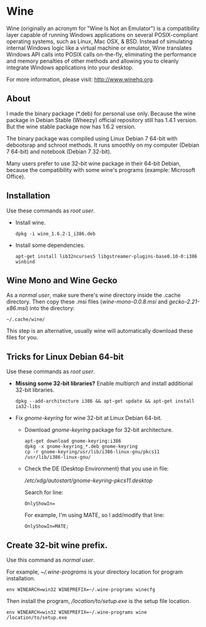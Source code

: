 # Wine
Wine (originally an acronym for "Wine Is Not an Emulator") is a compatibility layer capable of running Windows applications on several POSIX-compliant operating systems, such as Linux, Mac OSX, & BSD. Instead of simulating internal Windows logic like a virtual machine or emulator, Wine translates Windows API calls into POSIX calls on-the-fly, eliminating the performance and memory penalties of other methods and allowing you to cleanly integrate Windows applications into your desktop.
 
For more information, please visit: http://www.winehq.org.
 
 
## About
I made the binary package (*.deb) for personal use only. Because the wine package in Debian Stable (Wheezy) official repository still has 1.4.1 version. But the wine stable package now has 1.6.2 version.
 
The binary package was compiled using Linux Debian 7 64-bit with debootsrap and schroot methods. It runs smoothly on my computer (Debian 7 64-bit) and notebook (Debian 7 32-bit).
 
Many users prefer to use 32-bit wine package in their 64-bit Debian, because the compatibility with some wine's programs (example: Microsoft Office).
 
 
## Installation
Use these commands as *root user*.
 
* Install wine.
  ```
  dpkg -i wine_1.6.2-1_i386.deb
  ```
  
* Install some dependencies.
  ```
  apt-get install lib32ncurses5 libgstreamer-plugins-base0.10-0:i386 winbind
  ```
  
  
## Wine Mono and Wine Gecko
As a *normal user*, make sure there's wine directory inside the .cache directory.
Then copy these .msi files (*wine-mono-0.0.8.msi* and *gecko-2.21-x86.msi*) into the directory:
```
~/.cache/wine/
```
This step is an alternative, usually wine will automatically download these files for you.
  
  
## Tricks for Linux Debian 64-bit
Use these commands as *root user*.
 
* **Missing some 32-bit libraries?** Enable *multiarch* and install additional 32-bit libraries.
  ```
  dpkg --add-architecture i386 && apt-get update && apt-get install ia32-libs
  ```
  
* Fix *gnome-keyring* for wine 32-bit at Linux Debian 64-bit.
  * Download *gnome-keyring* package for 32-bit architecture.
    ```
    apt-get download gnome-keyring:i386
    dpkg -x gnome-keyring_*.deb gnome-keyring
    cp -r gnome-keyring/usr/lib/i386-linux-gnu/pkcs11 /usr/lib/i386-linux-gnu/
    ```
 
  * Check the DE (Desktop Environment) that you use in file: 

    */etc/xdg/autostart/gnome-keyring-pkcs11.desktop*
 
    Search for line:
    ```
    OnlyShowIn=
    ```
    For example, I'm using MATE, so I add/modify that line: 
    ```
    OnlyShowIn=MATE;
    ```
  

## Create 32-bit wine prefix.
Use this command as *normal user*.
  
For example, *~/.wine-programs* is your directory location for program installation.
```
env WINEARCH=win32 WINEPREFIX=~/.wine-programs winecfg
```
  
Then install the program, */location/to/setup.exe* is the setup file location.
```
env WINEARCH=win32 WINEPREFIX=~/.wine-programs wine /location/to/setup.exe
```
